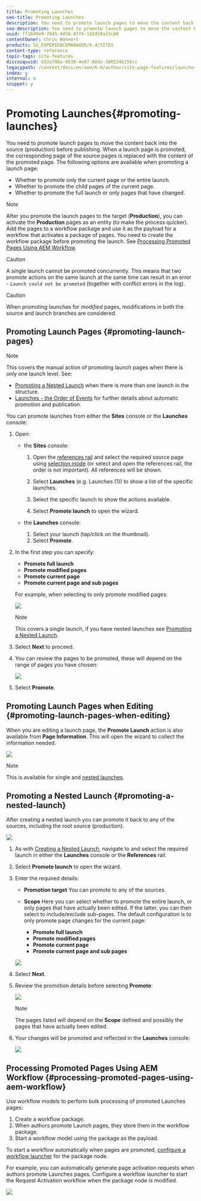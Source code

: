 ```yaml
---
title: Promoting Launches
seo-title: Promoting Launches
description: You need to promote launch pages to move the content back into the source (production) before publishing. 
seo-description: You need to promote launch pages to move the content back into the source (production) before publishing. 
uuid: ff3649e9-2945-4458-8ff6-1d2d58a33c80
contentOwner: Chris Bohnert
products: SG_EXPERIENCEMANAGER/6.4/SITES
content-type: reference
topic-tags: site-features
discoiquuid: 692a798a-0638-4e07-80da-300534b156cc
legacypath: /content/docs/en/aem/6-0/author/site-page-features/launches
index: y
internal: n
snippet: y
---
```


# Promoting Launches{#promoting-launches}

<!--
Comment Type: remark
Last Modified By: Alison Heimoz (aheimoz)
Last Modified Date: 2018-11-27T00:22:21.197-0500
<p>6.5</p>
-->

<!--
Comment Type: remark
Last Modified By: Alison Heimoz (aheimoz)
Last Modified Date: 2018-11-27T00:22:37.342-0500
<p>6.5 changes included</p>
-->

<!--
Comment Type: remark
Last Modified By: unknown unknown (ims-author-57F1056A4CD116590A746C15@AdobeID)
Last Modified Date: 2017-11-30T04:52:41.248-0500
<p>6.2 </p>
<ul>
<li>smart launches; only promote pages that have changed<br /> </li>
</ul>
-->

<!--
Comment Type: remark
Last Modified By: Alison Heimoz (aheimoz)
Last Modified Date: 2019-01-14T08:08:52.173-0500
<p>6.5</p>
<ul>
<li>delete launch after promote</li>
<li>see<br />
<ul>
<li>[Launches] Issues with Timeline after deleting a Launch after promotion</li>
<li>URL: <a href="https://jira.corp.adobe.com/browse/CQ-4257973">https://jira.corp.adobe.com/browse/CQ-4257973</a></li>
</ul> </li>
</ul>
-->

You need to promote launch pages to move the content back into the source (production) before publishing. When a launch page is promoted, the corresponding page of the source pages is replaced with the content of the promoted page. The following options are available when promoting a launch page:

* Whether to promote only the current page or the entire launch.
* Whether to promote the child pages of the current page.
* Whether to promote the full launch or only pages that have changed.

<!--
Comment Type: remark
Last Modified By: Alison Heimoz (aheimoz)
Last Modified Date: 2019-01-14T08:09:00.352-0500
<p>6.5</p>
-->

<!--
Comment Type: draft

<p>You need to promote launch pages to move the content back into the source (production) before publishing. When a launch page is promoted, the corresponding page of the source pages is replaced with the content of the promoted page. The following options are available when promoting a launch page:</p>
<ul>
<li>Whether to promote only the current page or the entire launch.</li>
<li>Whether to promote the child pages of the current page.</li>
<li>Whether to promote the full launch or only pages that have changed.</li>
<li>Whether to delete the launch after being promoted.</li>
</ul>
-->

>[!NOTE]
>
>After you promote the launch pages to the target (**Production**), you can activate the **Production** pages as an entity (to make the process quicker). Add the pages to a workflow package and use it as the payload for a workflow that activates a package of pages. You need to create the workflow package before promoting the launch. See [Processing Promoted Pages Using AEM Workflow](#processingpromotedpagesusingaemworkflow).

>[!CAUTION]
>
>A single launch cannot be promoted concurrently. This means that two promote actions on the same launch at the same time can result in an error - `Launch could not be promoted` (together with conflict errors in the log).

>[!CAUTION]
>
>When promoting launches for *modified* pages, modifications in both the source and launch branches are considered.

## Promoting Launch Pages {#promoting-launch-pages}

>[!NOTE]
>
>This covers the manual action of promoting launch pages when there is only one launch level. See:
>
>* [Promoting a Nested Launch](#promotinganestedlaunch) when there is more than one launch in the structure.
>* [Launches - the Order of Events](../../../sites/authoring/using/launches.md#launchestheorderofevents) for further details about automatic promotion and publication.
>

You can promote launches from either the **Sites** console or the **Launches** console:

1. Open:

    * the **Sites** console:

        1. Open the [references rail](../../../sites/authoring/using/author-environment-tools.md#showingpagereferences) and select the required source page using [selection mode](../../../sites/authoring/using/basic-handling.md) (or select and open the references rail, the order is not important). All references will be shown.
        
        1. Select **Launches** (e.g. Launches (1)) to show a list of the specific launches.
        1. Select the specific launch to show the actions available.
        1. Select **Promote launch** to open the wizard.

    * the **Launches** console:

        1. Select your launch (tap/click on the thumbnail).
        1. Select **Promote**.

1. In the first step you can specify:

    * **Promote full launch**
    * **Promote modified pages**
    * **Promote current page**
    * **Promote current page and sub pages**

   For example, when selecting to only promote modified pages:

   ![](assets/chlimage_1-219.png) 

   <!--
   Comment Type: remark
   Last Modified By: Alison Heimoz (aheimoz)
   Last Modified Date: 2019-01-14T08:01:58.223-0500
   <p>6.5</p>
   -->

   <!--
   Comment Type: draft

   <p>In the first step you can specify:</p>
   <ul>
   <li><strong>Target</strong><br />
   <ul>
   <li><strong>Delete launch after promotion</strong></li>
   </ul> </li>
   <li><strong>Scope</strong>
   <ul>
   <li><strong>Promote full launch</strong></li>
   <li><strong>Promote modified pages</strong></li>
   <li><strong>Promote current page</strong></li>
   <li><strong>Promote current page and sub pages</strong></li>
   </ul> </li>
   </ul>
   <p>For example, when selecting to only promote modified pages:<br /> </p>
   -->

   <!--
   Comment Type: draft

   <img imageRotate="0" src="assets/Launches-PD-06.png" />
   -->

   <!--
   Comment Type: remark
   Last Modified By: Alison Heimoz (aheimoz)
   Last Modified Date: 2018-11-26T01:44:22.397-0500
   <p>6.5</p>
   <ul>
   <li>delete launch after promotion
   <ul>
   <li>any special/considerations for nested launches?</li>
   </ul> </li>
   </ul>
   -->

   >[!NOTE]
   >
   >This covers a single launch, if you have nested launches see [Promoting a Nested Launch](#promotinganestedlaunch).

1. Select **Next** to proceed.
1. You can review the pages to be promoted, these will depend on the range of pages you have chosen:

   ![](assets/chlimage_1-220.png)

1. Select **Promote**.

## Promoting Launch Pages when Editing {#promoting-launch-pages-when-editing}

When you are editing a launch page, the **Promote Launch** action is also available from **Page Information**. This will open the wizard to collect the information needed.

![](assets/chlimage_1-221.png)

>[!NOTE]
>
>This is available for single and [nested launches](#promotinganestedlaunch).

## Promoting a Nested Launch {#promoting-a-nested-launch}

After creating a nested launch you can promote it back to any of the sources, including the root source (production).

![](assets/chlimage_1-222.png)

1. As with [Creating a Nested Launch](#creatinganestedlaunchlaunchwithinalaunch), navigate to and select the required launch in either the **Launches** console or the **References** rail.
1. Select **Promote launch** to open the wizard.  

1. Enter the required details:

    * **Promotion target** 
      You can promote to any of the sources.  
    
    * **Scope** 
      Here you can select whether to promote the entire launch, or only pages that have actually been edited. If the latter, you can then select to include/exclude sub-pages. The default configuration is to only promote page changes for the current page:

        * **Promote full launch**
        * **Promote modified pages**
        * **Promote current page**
        * **Promote current page and sub pages**

   <!--
   Comment Type: remark
   Last Modified By: Alison Heimoz (aheimoz)
   Last Modified Date: 2019-01-14T08:09:19.142-0500
   <p>6.5</p>
   -->

   <!--
   Comment Type: remark
   Last Modified By: Alison Heimoz (aheimoz)
   Last Modified Date: 2018-11-26T01:45:03.981-0500
   <p>see also <a href="https://jira.corp.adobe.com/browse/CQ-4257988">https://jira.corp.adobe.com/browse/CQ-4257988</a></p>
   -->

   <!--
   Comment Type: remark
   Last Modified By: Alison Heimoz (aheimoz)
   Last Modified Date: 2018-11-26T01:45:19.527-0500
   <p>confirm what d-l-a-p will do for a nested launch?</p>
   -->

   <!--
   Comment Type: draft

   <p>Enter the required details:</p>
   <ul>
   <li><strong>Target</strong>
   <ul>
   <li><strong>Promotion target</strong><br /> You can promote to any of the sources.</li>
   <li><strong>Delete launch after promotion</strong><br /> After promotion the selected launch, and any launches nested within it, will be deleted.<strong><br /> </strong></li>
   </ul> </li>
   <li><strong>Scope</strong><br /> Here you can select whether to promote the entire launch, or only pages that have actually been edited. If the latter, you can then select to include/exclude sub-pages. The default configuration is to only promote page changes for the current page:
   <ul>
   <li><strong>Promote full launch</strong></li>
   <li><strong>Promote modified pages</strong></li>
   <li><strong>Promote current page</strong></li>
   <li><strong>Promote current page and sub pages</strong></li>
   </ul> </li>
   </ul>
   -->

   ![](assets/chlimage_1-223.png)

1. Select **Next**.
1. Review the promotion details before selecting **Promote**:

   <!--
   Comment Type: remark
   Last Modified By: unknown unknown (ims-author-57F1056A4CD116590A746C15@AdobeID)
   Last Modified Date: 2017-11-30T04:52:42.152-0500
   <p>seems to show -1 when it's all pages - isn't that a bit confusing for the users?</p>
   -->

   ![](assets/chlimage_1-224.png)

   >[!NOTE]
   >
   >The pages listed will depend on the **Scope** defined and possibly the pages that have actually been edited.

1. Your changes will be promoted and reflected in the **Launches** console:

   ![](assets/chlimage_1-225.png)

## Processing Promoted Pages Using AEM Workflow {#processing-promoted-pages-using-aem-workflow}

Use workflow models to perform bulk processing of promoted Launches pages:

1. Create a workflow package. 
1. When authors promote Launch pages, they store them in the workflow package.
1. Start a workflow model using the package as the payload.

To start a workflow automatically when pages are promoted, [configure a workflow launcher](../../../sites/administering/using/workflows-starting.md#main-pars-par12-evwuge-refd) for the package node.

For example, you can automatically generate page activation requests when authors promote Launches pages. Configure a workflow launcher to start the Request Activation workflow when the package node is modified. 

![](assets/chlimage_1-226.png) 

<!--
Comment Type: draft

<img imageRotate="0" src="assets/chlimage_1-227.png" />
-->

